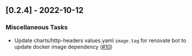 ## [0.2.4] - 2022-10-12

### Miscellaneous Tasks

- Update charts/http-headers values.yaml `image.tag` for renovate bot to update docker image dependency ([#10](https://github.com/bukowa/charts/issues/10))

<!-- generated by git-cliff -->
